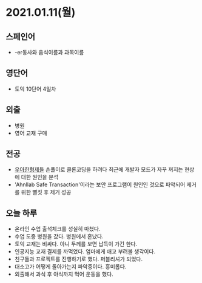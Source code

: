 # 2021.01.11(월)

## 스페인어
* -er동사와 음식이름과 과목이름
    <!-- - comer 먹다
    - paella 빠에야
    - comida 음식, 점심(Esp), 요리
    - aprender 배우다
    - historia 역사
    - ciencias (과목)과학
    - lengua 혀, 언어, 국어 -->

## 영단어
* 토익 10단어 4일차

## 외출
* 병원
* 영어 교재 구매

## 전공
* [우아한형제들](https://www.woowahan.com/) 손풀이로 클론코딩을 하려다 최근에 개발자 모드가 자꾸 꺼지는 현상에 대한 원인을 분석
* 'Ahnllab Safe Transaction'이라는 보안 프로그램이 원인인 것으로 파악되어 제거를 위한 뻘짓 후 제거 성공

## 오늘 하루
* 온라인 수업 출석체크를 성실히 마쳤다.
* 수업 도중 병원을 갔다. 병원에서 혼났다.
* 토익 교재는 비싸다. 아니 두께를 보면 납득이 가긴 한다.
* 인공지능 교재 결제를 까먹었다. 엄마에게 애교 부려볼 생각이다.
* 친구들과 프로젝트를 진행하기로 했다. 퍼블리셔가 되었다.
* 대소고가 어떻게 돌아가는지 파악중이다. 흥미롭다.
* 외출해서 과식 후 야식까지 먹어 운동을 했다.